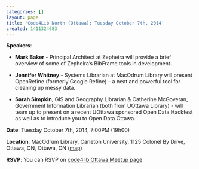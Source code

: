 ```yaml
---
categories: []
layout: page
title: 'Code4Lib North (Ottawa): Tuesday October 7th, 2014'
created: 1411324683
---
```

**Speakers**:

* **Mark Baker** - Principal Architect at Zepheira will provide a brief overview of some of Zepheira’s BibFrame tools in development.

* **Jennifer Whitney** - Systems Librarian at MacOdrum Library will present OpenRefine (formerly Google Refine) – a neat and powerful tool for cleaning up messy data.

* **Sarah Simpkin**, GIS and Geography Librarian & Catherine McGoveran, Government Information Librarian (both from UOttawa Library) - will team up to present on a recent  UOttawa sponsored Open Data Hackfest as well as to introduce you to Open Data Ottawa.

**Date**: Tuesday October 7th, 2014, 7:00PM (19h00)

**Location**: MacOdrum Library, Carleton University, 1125 Colonel By Drive, Ottawa, ON, Ottawa, ON ([map](https://www.google.ca/maps/place/1125+Colonel+By+Dr,+Carleton+University,+Ottawa,+ON+K1S+5R1/@45.3835317,-75.6975174,17z/data=!3m1!4b1!4m2!3m1!1s0x4cce067662eae8cf:0x9cd8d41fd34473d1))

**RSVP**: You can RSVP on [code4lib Ottawa Meetup page](http://www.meetup.com/Code4lib-Ottawa/)
